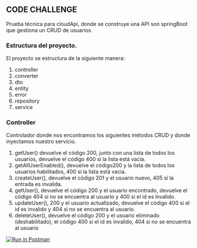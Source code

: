 ## CODE CHALLENGE

Prueba técnica para cloudApi, donde se construye una API son springBoot que gestiona un CRUD  de usuarios

### Estructura del proyecto.
 El proyecto se estructura de la siguiente manera:
  1. controller 
  2. converter
  3. dto
  4. entity
  5. error
  6. repository
  7. service


### Controller
  Controlador donde nos encontramos los siguientes métodos CRUD y donde inyectamos nuestro servicio.
   1. getUser()  devuelve el código 200, junto con una lista de todos los usuarios, devuelve el código 400 si la lista está vacía.
   2. getAllUserEnabled(),  devuelve el código200 y la lista de todos los usuarios habilitados, 400 si la lista está vacia.
   3. createUser(), devuelve el código 201 y el usuario nuevo, 405 si la entrada es invalida.
   4. getUser(), devuelve el código 200 y el usuario encontrado, devuelve el código 404 si no se encuentra al usuario y 400 si el id es invalido.
   5. updateUser(), 200 y el usuario actualizado, devuelve el código 400 si el id es invalido y 404 si no se encuentra al usuario.
   6. deleteUser(), devuelve el código 200 y el usuario eliminado (deshabilitado), el código  400 si el id es invalido, 404 si no se encuentra al usuario
   
 

[![Run in Postman](https://run.pstmn.io/button.svg)](https://app.getpostman.com/run-collection/a10b0ad51a2f8ff58ab7)
